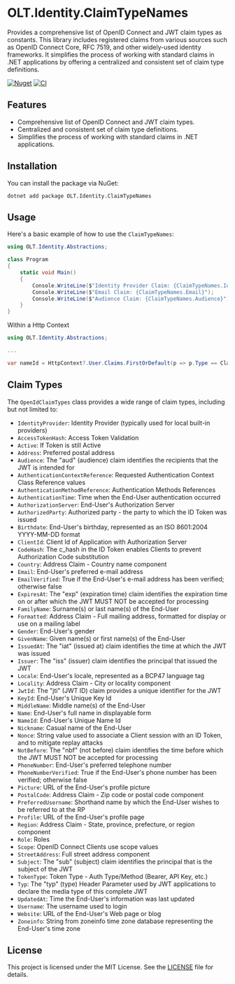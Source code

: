 # OLT.Identity.ClaimTypeNames

Provides a comprehensive list of OpenID Connect and JWT claim types as constants. This library includes registered claims from various sources such as OpenID Connect Core, RFC 7519, and other widely-used identity frameworks. 
It simplifies the process of working with standard claims in .NET applications by offering a centralized and consistent set of claim type definitions.

[![Nuget](https://img.shields.io/nuget/v/)](https://www.nuget.org/packages/OLT.Identity.ClaimTypeNames)
[![CI](https://github.com/OuterlimitsTech/olt-dotnet-openid/actions/workflows/build.yml/badge.svg)](https://github.com/OuterlimitsTech/olt-dotnet-openid/actions/workflows/build.yml)

## Features
- Comprehensive list of OpenID Connect and JWT claim types.
- Centralized and consistent set of claim type definitions.
- Simplifies the process of working with standard claims in .NET applications.

## Installation

You can install the package via NuGet:

```
dotnet add package OLT.Identity.ClaimTypeNames
```

## Usage

Here's a basic example of how to use the `ClaimTypeNames`:

```csharp
using OLT.Identity.Abstractions;

class Program 
{ 
	static void Main() 
	{ 
		Console.WriteLine($"Identity Provider Claim: {ClaimTypeNames.IdentityProvider}"); 
		Console.WriteLine($"Email Claim: {ClaimTypeNames.Email}"); 
		Console.WriteLine($"Audience Claim: {ClaimTypeNames.Audience}"); 
	} 
}
```

Within a Http Context
```csharp
using OLT.Identity.Abstractions;

...

var nameId = HttpContext?.User.Claims.FirstOrDefault(p => p.Type == ClaimTypeNames.NameId)?.Value;

```

## Claim Types

The `OpenIdClaimTypes` class provides a wide range of claim types, including but not limited to:

- `IdentityProvider`: Identity Provider (typically used for local built-in providers)
- `AccessTokenHash`: Access Token Validation
- `Active`: If Token is still Active
- `Address`: Preferred postal address
- `Audience`: The "aud" (audience) claim identifies the recipients that the JWT is intended for
- `AuthenticationContextReference`: Requested Authentication Context Class Reference values
- `AuthenticationMethodReference`: Authentication Methods References
- `AuthenticationTime`: Time when the End-User authentication occurred
- `AuthorizationServer`: End-User's Authorization Server
- `AuthorizedParty`: Authorized party - the party to which the ID Token was issued
- `Birthdate`: End-User's birthday, represented as an ISO 8601:2004 YYYY-MM-DD format
- `ClientId`: Client Id of Application with Authorization Server
- `CodeHash`: The c_hash in the ID Token enables Clients to prevent Authorization Code substitution
- `Country`: Address Claim - Country name component
- `Email`: End-User's preferred e-mail address
- `EmailVerified`: True if the End-User's e-mail address has been verified; otherwise false
- `ExpiresAt`: The "exp" (expiration time) claim identifies the expiration time on or after which the JWT MUST NOT be accepted for processing
- `FamilyName`: Surname(s) or last name(s) of the End-User
- `Formatted`: Address Claim - Full mailing address, formatted for display or use on a mailing label
- `Gender`: End-User's gender
- `GivenName`: Given name(s) or first name(s) of the End-User
- `IssuedAt`: The "iat" (issued at) claim identifies the time at which the JWT was issued
- `Issuer`: The "iss" (issuer) claim identifies the principal that issued the JWT
- `Locale`: End-User's locale, represented as a BCP47 language tag
- `Locality`: Address Claim - City or locality component
- `JwtId`: The "jti" (JWT ID) claim provides a unique identifier for the JWT
- `KeyId`: End-User's Unique Key Id
- `MiddleName`: Middle name(s) of the End-User
- `Name`: End-User's full name in displayable form
- `NameId`: End-User's Unique Name Id
- `Nickname`: Casual name of the End-User
- `Nonce`: String value used to associate a Client session with an ID Token, and to mitigate replay attacks
- `NotBefore`: The "nbf" (not before) claim identifies the time before which the JWT MUST NOT be accepted for processing
- `PhoneNumber`: End-User's preferred telephone number
- `PhoneNumberVerified`: True if the End-User's phone number has been verified; otherwise false
- `Picture`: URL of the End-User's profile picture
- `PostalCode`: Address Claim - Zip code or postal code component
- `PreferredUsername`: Shorthand name by which the End-User wishes to be referred to at the RP
- `Profile`: URL of the End-User's profile page
- `Region`: Address Claim - State, province, prefecture, or region component
- `Role`: Roles
- `Scope`: OpenID Connect Clients use scope values
- `StreetAddress`: Full street address component
- `Subject`: The "sub" (subject) claim identifies the principal that is the subject of the JWT
- `TokenType`: Token Type - Auth Type/Method (Bearer, API Key, etc.)
- `Typ`: The "typ" (type) Header Parameter used by JWT applications to declare the media type of this complete JWT
- `UpdatedAt`: Time the End-User's information was last updated
- `Username`: The username used to login
- `Website`: URL of the End-User's Web page or blog
- `Zoneinfo`: String from zoneinfo time zone database representing the End-User's time zone

## License

This project is licensed under the MIT License. See the [LICENSE](LICENSE) file for details.
